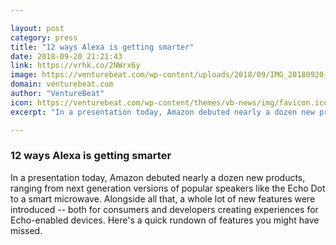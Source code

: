 ```yaml
---

layout: post
category: press
title: "12 ways Alexa is getting smarter"
date: 2018-09-20 21:21:43
link: https://vrhk.co/2NWrx6y
image: https://venturebeat.com/wp-content/uploads/2018/09/IMG_20180920_100551-e1537476404321.jpg?fit=3276%2C2187&strip=all
domain: venturebeat.com
author: "VentureBeat"
icon: https://venturebeat.com/wp-content/themes/vb-news/img/favicon.ico
excerpt: "In a presentation today, Amazon debuted nearly a dozen new products, ranging from next generation versions of popular speakers like the Echo Dot to a smart microwave. Alongside all that, a whole lot of new features were introduced -- both for consumers and developers creating experiences for Echo-enabled devices. Here's a quick rundown of features you might have missed."

---
```


### 12 ways Alexa is getting smarter

In a presentation today, Amazon debuted nearly a dozen new products, ranging from next generation versions of popular speakers like the Echo Dot to a smart microwave. Alongside all that, a whole lot of new features were introduced -- both for consumers and developers creating experiences for Echo-enabled devices. Here's a quick rundown of features you might have missed.